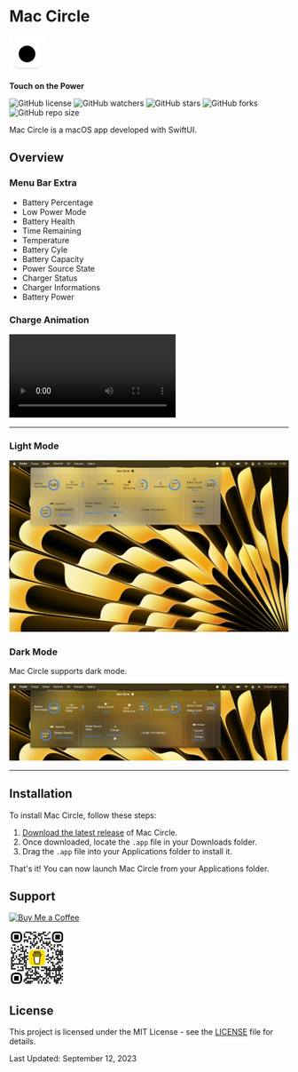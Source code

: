 # **Mac Circle**

<img src="/images/512-mac.png" alt="App Icon" width="64" height="64">

**Touch on the Power**

![GitHub license](https://img.shields.io/badge/license-MIT-blue.svg)
![GitHub watchers](https://img.shields.io/github/watchers/brk-ozs11/Mac-Circle)
![GitHub stars](https://img.shields.io/github/stars/brk-ozs11/Mac-Circle)
![GitHub forks](https://img.shields.io/github/forks/brk-ozs11/Mac-Circle)
![GitHub repo size](https://img.shields.io/github/repo-size/brk-ozs11/Mac-Circle)

Mac Circle is a macOS app developed with SwiftUI.

## Overview

### Menu Bar Extra

- Battery Percentage
- Low Power Mode
- Battery Health
- Time Remaining
- Temperature
- Battery Cyle
- Battery Capacity
- Power Source State
- Charger Status
- Charger Informations
- Battery Power

### Charge Animation

![App video](images/main.mov)

---


### Light Mode

![App Screenshot](images/ScreenShot1.jpg)



### Dark Mode

Mac Circle supports dark mode.


![App Screenshot](images/ScreenShot2.jpg)

---




## Installation

To install Mac Circle, follow these steps:

1. [Download the latest release](https://github.com/brk-ozs11/Mac-Circle/releases/latest) of Mac Circle.
2. Once downloaded, locate the `.app` file in your Downloads folder.
3. Drag the `.app` file into your Applications folder to install it.

That's it! You can now launch Mac Circle from your Applications folder.


## Support

[![Buy Me a Coffee](https://www.buymeacoffee.com/assets/img/guidelines/download-assets-2.svg)](https://www.buymeacoffee.com/berkozus117)

<img src="images/bmc_qr.png" alt="QR Code" width="100">



## License

This project is licensed under the MIT License - see the [LICENSE](LICENSE) file for details.

Last Updated: September 12, 2023

